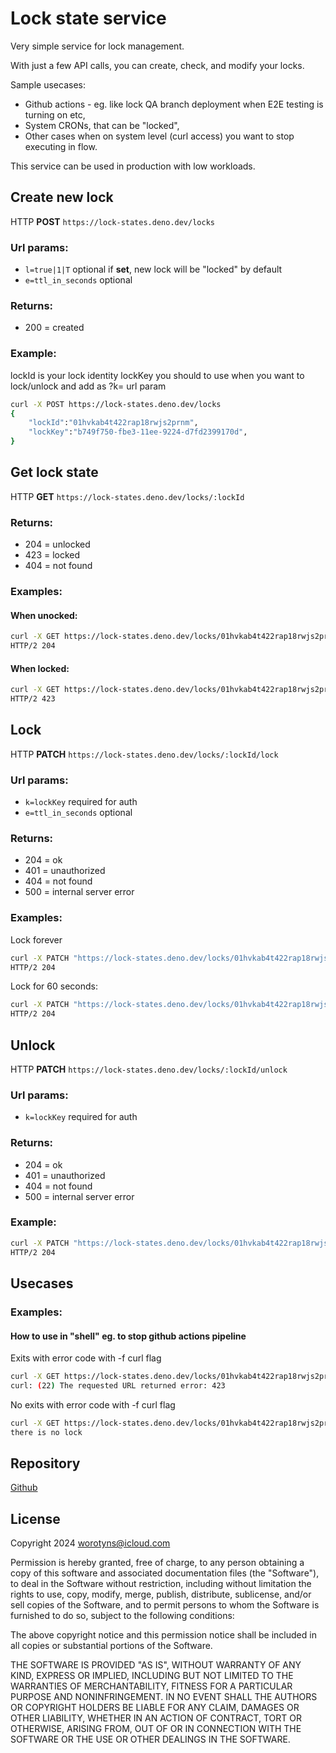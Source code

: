 # Lock state service

Very simple service for lock management. 

With just a few API calls, you can create, check, and modify your locks.

Sample usecases:
 - Github actions - eg. like lock QA branch deployment when E2E testing is turning on etc,
 - System CRONs, that can be "locked",
 - Other cases when on system level (curl access) you want to stop executing in flow.

This service can be used in production with low workloads.

## Create new lock
HTTP **POST** `https://lock-states.deno.dev/locks`
### Url params:
- `l=true|1|T` optional if **set**, new lock will be "locked" by default
- `e=ttl_in_seconds` optional
### Returns:
- 200 = created
### Example:
lockId is your lock identity
lockKey you should to use when you want to lock/unlock and add as ?k=<lockKey> url param
```sh
curl -X POST https://lock-states.deno.dev/locks            
{
    "lockId":"01hvkab4t422rap18rwjs2prnm",
    "lockKey":"b749f750-fbe3-11ee-9224-d7fd2399170d",
}
```

## Get lock state
HTTP **GET** `https://lock-states.deno.dev/locks/:lockId`
### Returns:
- 204 = unlocked
- 423 = locked
- 404 = not found

### Examples:
#### When unocked:
```sh
curl -X GET https://lock-states.deno.dev/locks/01hvkab4t422rap18rwjs2prnm -I
HTTP/2 204
```
#### When locked:
```sh
curl -X GET https://lock-states.deno.dev/locks/01hvkab4t422rap18rwjs2prnm -I
HTTP/2 423
```

## Lock
HTTP **PATCH** `https://lock-states.deno.dev/locks/:lockId/lock`
### Url params:
- `k=lockKey` required for auth
- `e=ttl_in_seconds` optional
### Returns:
- 204 = ok
- 401 = unauthorized
- 404 = not found
- 500 = internal server error
### Examples:
Lock forever
```sh
curl -X PATCH "https://lock-states.deno.dev/locks/01hvkab4t422rap18rwjs2prnm/lock?k=b749f750-fbe3-11ee-9224-d7fd2399170d" -I
HTTP/2 204
```
Lock for 60 seconds:
```sh
curl -X PATCH "https://lock-states.deno.dev/locks/01hvkab4t422rap18rwjs2prnm/lock?k=b749f750-fbe3-11ee-9224-d7fd2399170d&e=60" -I
HTTP/2 204
```

## Unlock
HTTP **PATCH** `https://lock-states.deno.dev/locks/:lockId/unlock`
### Url params:
- `k=lockKey` required for auth
### Returns:
- 204 = ok
- 401 = unauthorized
- 404 = not found
- 500 = internal server error
### Example:
```sh
curl -X PATCH "https://lock-states.deno.dev/locks/01hvkab4t422rap18rwjs2prnm/unlock?k=b749f750-fbe3-11ee-9224-d7fd2399170d" -I
HTTP/2 204
```

## Usecases
### Examples:
#### How to use in "shell" eg. to stop github actions pipeline
Exits with error code with -f curl flag
```sh
curl -X GET https://lock-states.deno.dev/locks/01hvkab4t422rap18rwjs2prnm -f && echo "there is no lock"
curl: (22) The requested URL returned error: 423
```
No exits with error code with -f curl flag
```sh
curl -X GET https://lock-states.deno.dev/locks/01hvkab4t422rap18rwjs2prnm -f && echo "there is no lock"
there is no lock
```

## Repository
[Github](https://github.com/worotyns/lock-state)

## License

Copyright 2024 worotyns@icloud.com

Permission is hereby granted, free of charge, to any person obtaining a copy of this software and associated documentation files (the "Software"), to deal in the Software without restriction, including without limitation the rights to use, copy, modify, merge, publish, distribute, sublicense, and/or sell copies of the Software, and to permit persons to whom the Software is furnished to do so, subject to the following conditions:

The above copyright notice and this permission notice shall be included in all copies or substantial portions of the Software.

THE SOFTWARE IS PROVIDED "AS IS", WITHOUT WARRANTY OF ANY KIND, EXPRESS OR IMPLIED, INCLUDING BUT NOT LIMITED TO THE WARRANTIES OF MERCHANTABILITY, FITNESS FOR A PARTICULAR PURPOSE AND NONINFRINGEMENT. IN NO EVENT SHALL THE AUTHORS OR COPYRIGHT HOLDERS BE LIABLE FOR ANY CLAIM, DAMAGES OR OTHER LIABILITY, WHETHER IN AN ACTION OF CONTRACT, TORT OR OTHERWISE, ARISING FROM, OUT OF OR IN CONNECTION WITH THE SOFTWARE OR THE USE OR OTHER DEALINGS IN THE SOFTWARE.